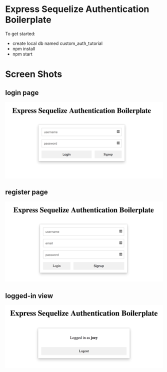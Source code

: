 # Express Sequelize Authentication Boilerplate

To get started:
- create local db named custom_auth_tutorial
- npm install
- npm start

# Screen Shots

## login page
![login image](./images/login.png)

## register page
![register image](./images/register.png)

## logged-in view
![logged-in image](./images/logged-in.png)